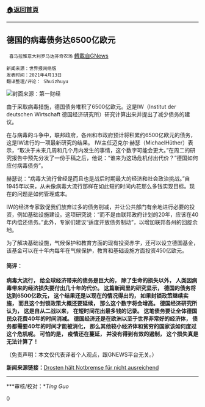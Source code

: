 ###  [:house:返回首頁](https://github.com/ourhimalayas/txt)
---

## 德国的病毒债务达6500亿欧元
` 喜马拉雅意大利罗马达芬奇农场` [轉載自GNews](https://gnews.org/zh-hans/1090214/)

```
新闻来源：世界报网络版
发表时间：2021年4月13日
翻译整理/评论： Shuizhuyu
```


![]()![](https://gnews.org/wp-content/uploads/2021/04/493bfb0d70a451aff59c927ce8239413.jpg)封面来源：第一财经

由于采取病毒措施，德国债务堆积了6500亿欧元。这是IW（Institut der deutschen Wirtschaft 德国经济研究所）研究计算出来并提出了减少债务的建议。

在与病毒的斗争中，联邦政府，各州和市政府预计将积累约6500亿欧元的债务，这是IW进行的一项最新研究的结果。 IW主任迈克尔·赫瑟（MichaelHüther）表示，“取决于未来几周和几个月内发生的事情，这个数字可能会更大。”在周二的研究报告中预先分发了一份手稿之后，他说：“谁来为这场危机付出代价？”德国如何应付病毒债务”。

赫瑟说：“病毒大流行曾经是而且也是战后时期最大的经济和社会政治挑战。”自1945年以来，从未像病毒大流行那样在如此短的时间内花那么多钱实现目标。现在的问题是如何管理成本。

IW的经济专家敦促我们放弃过多的债务削减，并让公共部门有余地进行必要的投资，例如基础设施建设。这项研究说：“而不是由联邦政府计划的20年，应该在40年内偿还债务。”此外，专家们建议“适度开放债务制动”，以增加联邦各州的回旋余地。

为了解决基础设施，气候保护和教育方面的现有投资赤字，还可以设立德国基金，该基金可以在十年内每年在气候保护，教育和基础设施方面投资450亿欧元。

#### 简评： 

**病毒大流行， 给全球经济带来的债务是巨大的， 除了生命的损失以外， 人类因病毒带来的经济损失要付出几十年的代价。 这篇新闻里的研究显示， 德国的债务将达到6500亿欧元， 这个结果还是以现在的情况得出的， 如果封锁政策继续实施， 而且这个封锁政策大概还要延续， 那么这个数字将会增高。 德国经济研究所认为， 这是自从二战以来， 在短时间花出最多钱的记录。 这笔债务要让全体德国民众花费40年的时间消减。 德国经济还是在欧洲以至于世界非常好的经济体， 债务都需要40年的时间才能被消化， 那么其他较小经济体和贫穷的国家该如何度过这个危机呢。 可怕的是， 疫情还在蔓延， 并没有得到有效的遏制， 这个损失真是无法计算了！**

（免责声明：本文仅代表译者个人观点，跟GNEWS平台无关。）

**新闻来源链接：**[Drosten hält Notbremse für nicht ausreichend](https://www.welt.de/vermischtes/live221095606/Corona-live-Forscher-Corona-Schulden-des-Staates-erreichen-650-Milliarden-Euro.html)

* * *

***审核/校对：**Ting Guo*

0

